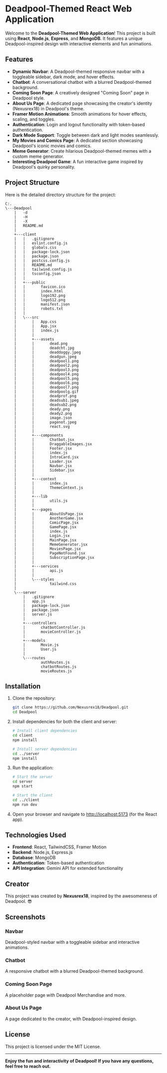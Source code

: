 # Deadpool-Themed React Web Application

Welcome to the **Deadpool-Themed Web Application**! This project is built using **React**, **Node.js**, **Express**, and **MongoDB**. It features a unique Deadpool-inspired design with interactive elements and fun animations.

## Features

- **Dynamic Navbar**: A Deadpool-themed responsive navbar with a toggleable sidebar, dark mode, and hover effects.
- **Chatbot**: A conversational chatbot with a blurred Deadpool-themed background.
- **Coming Soon Page**: A creatively designed "Coming Soon" page in Deadpool style.
- **About Us Page**: A dedicated page showcasing the creator's identity (Nexusrex18) in Deadpool's theme.
- **Framer Motion Animations**: Smooth animations for hover effects, scaling, and toggles.
- **Authentication**: Login and logout functionality with token-based authentication.
- **Dark Mode Support**: Toggle between dark and light modes seamlessly.
- **My Movies and Comics Page**: A dedicated section showcasing Deadpool's iconic movies and comics.
- **Meme Generator**: Create hilarious Deadpool-themed memes with a custom meme generator.
- **Interesting Deadpool Game**: A fun interactive game inspired by Deadpool's quirky personality.

## Project Structure

Here is the detailed directory structure for the project:

```
C:.
\---Deadpool
    |   -d
    |   -H
    |   -X
    |   README.md
    |
    +---client
    |   |   .gitignore
    |   |   eslint.config.js
    |   |   globals.css
    |   |   package-lock.json
    |   |   package.json
    |   |   postcss.config.js
    |   |   README.md
    |   |   tailwind.config.js
    |   |   tsconfig.json
    |   |
    |   +---public
    |   |       favicon.ico
    |   |       index.html
    |   |       logo192.png
    |   |       logo512.png
    |   |       manifest.json
    |   |       robots.txt
    |   |
    |   \---src
    |       |   App.css
    |       |   App.jsx
    |       |   index.js
    |       |
    |       +---assets
    |       |       dead.png
    |       |       deadcht.jpg
    |       |       deaddoggy.jpeg
    |       |       deadgun.jpeg
    |       |       deadpool1.png
    |       |       deadpool2.png
    |       |       deadpool3.png
    |       |       deadpool4.png
    |       |       deadpool5.png
    |       |       deadpool6.png
    |       |       deadpool7.png
    |       |       deadpoolg.gif
    |       |       deadprof.png
    |       |       deadsub1.jpeg
    |       |       deadsub2.png
    |       |       deady.png
    |       |       deady2.png
    |       |       image.json
    |       |       pagenot.jpeg
    |       |       react.svg
    |       |
    |       +---components
    |       |       Chatbot.jsx
    |       |       DraggableImages.jsx
    |       |       Footer.jsx
    |       |       index.js
    |       |       IntroCard.jsx
    |       |       Loader.jsx
    |       |       Navbar.jsx
    |       |       Sidebar.jsx
    |       |
    |       +---context
    |       |       index.js
    |       |       ThemeContext.js
    |       |
    |       +---lib
    |       |       utils.js
    |       |
    |       +---pages
    |       |       AboutUsPage.jsx
    |       |       AnotherGame.jsx
    |       |       ComicPage.jsx
    |       |       GamePage.jsx
    |       |       index.js
    |       |       Login.jsx
    |       |       MainPage.jsx
    |       |       MemeGenerator.jsx
    |       |       MoviesPage.jsx
    |       |       PageNotFound.jsx
    |       |       SubscriptionPage.jsx
    |       |
    |       +---services
    |       |       api.js
    |       |
    |       \---styles
    |               tailwind.css
    |
    \---server
        |   .gitignore
        |   app.js
        |   package-lock.json
        |   package.json
        |   server.js
        |
        +---controllers
        |       chatbotController.js
        |       movieController.js
        |
        +---models
        |       Movie.js
        |       User.js
        |
        \---routes
                authRoutes.js
                chatbotRoutes.js
                movieRoutes.js
```

## Installation

1. Clone the repository:

   ```bash
   git clone https://github.com/Nexusrex18/Deadpool.git
   cd Deadpool
   ```

2. Install dependencies for both the client and server:

   ```bash
   # Install client dependencies
   cd client
   npm install

   # Install server dependencies
   cd ../server
   npm install
   ```

3. Run the application:

   ```bash
   # Start the server
   cd server
   npm start

   # Start the client
   cd ../client
   npm run dev
   ```

4. Open your browser and navigate to [http://localhost:5173](http://localhost:5173) (for the React app).

## Technologies Used

- **Frontend**: React, TailwindCSS, Framer Motion
- **Backend**: Node.js, Express.js
- **Database**: MongoDB
- **Authentication**: Token-based authentication
- **API Integration**: Gemini API for extended functionality

## Creator

This project was created by **Nexusrex18**, inspired by the awesomeness of Deadpool. 😎

## Screenshots

### Navbar
Deadpool-styled navbar with a toggleable sidebar and interactive animations.

### Chatbot
A responsive chatbot with a blurred Deadpool-themed background.

### Coming Soon Page
A placeholder page with Deadpool Merchandise and more.

### About Us Page
A page dedicated to the creator, with Deadpool-inspired design.

## License

This project is licensed under the MIT License.

---

**Enjoy the fun and interactivity of Deadpool! If you have any questions, feel free to reach out.**

